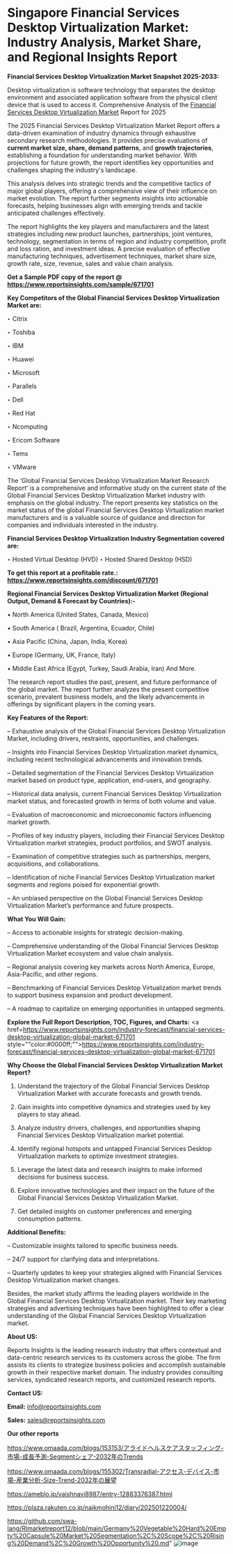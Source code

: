 # Singapore Financial Services Desktop Virtualization Market: Industry Analysis, Market Share, and Regional Insights Report

<strong>Financial Services Desktop Virtualization Market Snapshot 2025-2033:</strong>

Desktop virtualization is software technology that separates the desktop environment and associated application software from the physical client device that is used to access it. Comprehensive Analysis of the <a href=https://www.reportsinsights.com/sample/671701>Financial Services Desktop Virtualization Market</a> Report for 2025

The 2025 Financial Services Desktop Virtualization Market Report offers a data-driven examination of industry dynamics through exhaustive secondary research methodologies. It provides precise evaluations of <strong>current market size, share, demand patterns</strong>, and <strong>growth trajectories</strong>, establishing a foundation for understanding market behavior. With projections for future growth, the report identifies key opportunities and challenges shaping the industry's landscape.

This analysis delves into strategic trends and the competitive tactics of major global players, offering a comprehensive view of their influence on market evolution. The report further segments insights into actionable forecasts, helping businesses align with emerging trends and tackle anticipated challenges effectively.

The report highlights the key players and manufacturers and the latest strategies including new product launches, partnerships, joint ventures, technology, segmentation in terms of region and industry competition, profit and loss ration, and investment ideas. A precise evaluation of effective manufacturing techniques, advertisement techniques, market share size, growth rate, size, revenue, sales and value chain analysis.

<strong>Get a Sample PDF copy of the report @ <a href=https://www.reportsinsights.com/sample/671701 style=color:#0000ff;>https://www.reportsinsights.com/sample/671701</a></strong>

<strong>Key Competitors of the Global Financial Services Desktop Virtualization Market are:</strong>

‣ Citrix

‣ Toshiba

‣ IBM

‣ Huawei

‣ Microsoft

‣ Parallels

‣ Dell

‣ Red Hat

‣ Ncomputing

‣ Ericom Software

‣ Tems

‣ VMware

The ‘Global Financial Services Desktop Virtualization Market Research Report’ is a comprehensive and informative study on the current state of the Global Financial Services Desktop Virtualization Market industry with emphasis on the global industry. The report presents key statistics on the market status of the global Financial Services Desktop Virtualization market manufacturers and is a valuable source of guidance and direction for companies and individuals interested in the industry.

<strong>Financial Services Desktop Virtualization Industry Segmentation covered are:</strong>

‣ Hosted Virtual Desktop (HVD)
‣ Hosted Shared Desktop (HSD)

<strong>To get this report at a profitable rate.: <a href=https://www.reportsinsights.com/discount/671701 style=color:#0000ff;>https://www.reportsinsights.com/discount/671701</a></strong>

<strong>Regional Financial Services Desktop Virtualization Market (Regional Output, Demand &amp; Forecast by Countries):-</strong>

• North America (United States, Canada, Mexico)

• South America ( Brazil, Argentina, Ecuador, Chile)

• Asia Pacific (China, Japan, India, Korea)

• Europe (Germany, UK, France, Italy)

• Middle East Africa (Egypt, Turkey, Saudi Arabia, Iran) And More.

The research report studies the past, present, and future performance of the global market. The report further analyzes the present competitive scenario, prevalent business models, and the likely advancements in offerings by significant players in the coming years.

<strong>Key Features of the Report:</strong>

– Exhaustive analysis of the Global Financial Services Desktop Virtualization Market, including drivers, restraints, opportunities, and challenges.

– Insights into Financial Services Desktop Virtualization market dynamics, including recent technological advancements and innovation trends.

– Detailed segmentation of the Financial Services Desktop Virtualization market based on product type, application, end-users, and geography.

– Historical data analysis, current Financial Services Desktop Virtualization market status, and forecasted growth in terms of both volume and value.

– Evaluation of macroeconomic and microeconomic factors influencing market growth.

– Profiles of key industry players, including their Financial Services Desktop Virtualization market strategies, product portfolios, and SWOT analysis.

– Examination of competitive strategies such as partnerships, mergers, acquisitions, and collaborations.

– Identification of niche Financial Services Desktop Virtualization market segments and regions poised for exponential growth.

– An unbiased perspective on the Global Financial Services Desktop Virtualization Market’s performance and future prospects.

<strong>What You Will Gain:</strong>

– Access to actionable insights for strategic decision-making.

– Comprehensive understanding of the Global Financial Services Desktop Virtualization Market ecosystem and value chain analysis.

– Regional analysis covering key markets across North America, Europe, Asia-Pacific, and other regions.

– Benchmarking of Financial Services Desktop Virtualization market trends to support business expansion and product development.

– A roadmap to capitalize on emerging opportunities in untapped segments.

<strong>Explore the Full Report Description, TOC, Figures, and Charts:</strong>
<a href=https://www.reportsinsights.com/industry-forecast/financial-services-desktop-virtualization-global-market-671701 style=""color:#0000ff;"">https://www.reportsinsights.com/industry-forecast/financial-services-desktop-virtualization-global-market-671701</a>

<strong>Why Choose the Global Financial Services Desktop Virtualization Market Report?</strong>

1. Understand the trajectory of the Global Financial Services Desktop Virtualization Market with accurate forecasts and growth trends.

2. Gain insights into competitive dynamics and strategies used by key players to stay ahead.

3. Analyze industry drivers, challenges, and opportunities shaping Financial Services Desktop Virtualization market potential.

4. Identify regional hotspots and untapped Financial Services Desktop Virtualization markets to optimize investment strategies.

5. Leverage the latest data and research insights to make informed decisions for business success.

6. Explore innovative technologies and their impact on the future of the Global Financial Services Desktop Virtualization Market.

7. Get detailed insights on customer preferences and emerging consumption patterns.

<strong>Additional Benefits:</strong>

– Customizable insights tailored to specific business needs.

– 24/7 support for clarifying data and interpretations.

– Quarterly updates to keep your strategies aligned with Financial Services Desktop Virtualization market changes.

Besides, the market study affirms the leading players worldwide in the Global Financial Services Desktop Virtualization market. Their key marketing strategies and advertising techniques have been highlighted to offer a clear understanding of the Global Financial Services Desktop Virtualization market.

<strong><strong>About US</strong>:</strong>

Reports Insights is the leading research industry that offers contextual and data-centric research services to its customers across the globe. The firm assists its clients to strategize business policies and accomplish sustainable growth in their respective market domain. The industry provides consulting services, syndicated research reports, and customized research reports.

<strong>Contact US:</strong>

<p class=><b>Email:</b> <a href=mailto:info@reportsinsights.com>info@reportsinsights.com</a></p>
<p class=><b>Sales:</b> <a href=mailto:sales@reportsinsights.com>sales@reportsinsights.com</a></p>

<strong>Our other reports</strong>

<a href=https://www.omaada.com/blogs/153153/アライドヘルスケアスタッフィング-市場-成長予測-Segmentシェア-2032年のTrends>https://www.omaada.com/blogs/153153/アライドヘルスケアスタッフィング-市場-成長予測-Segmentシェア-2032年のTrends</a>

<a href=https://www.omaada.com/blogs/155302/Transradial-アクセス-デバイス-市場-産業分析-Size-Trend-2032年の展望>https://www.omaada.com/blogs/155302/Transradial-アクセス-デバイス-市場-産業分析-Size-Trend-2032年の展望</a>

<a href=https://ameblo.jp/vaishnavi8987/entry-12883376387.html>https://ameblo.jp/vaishnavi8987/entry-12883376387.html</a>

<a href=https://plaza.rakuten.co.jp/naikmohini12/diary/202501220004/>https://plaza.rakuten.co.jp/naikmohini12/diary/202501220004/</a>

<a href=https://github.com/swa-lang/RImarketreport12/blob/main/Germany%20Vegetable%20Hard%20Empty%20Capsule%20Market%20Segmentation%2C%20Scope%2C%20Rising%20Demand%2C%20Growth%20Opportunity%20.md>https://github.com/swa-lang/RImarketreport12/blob/main/Germany%20Vegetable%20Hard%20Empty%20Capsule%20Market%20Segmentation%2C%20Scope%2C%20Rising%20Demand%2C%20Growth%20Opportunity%20.md</a>"
![image](https://github.com/user-attachments/assets/6c17606b-17f2-4909-bdfc-ee61865e9d09)

